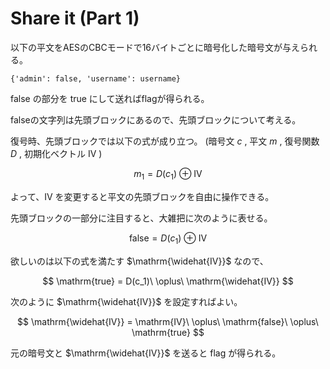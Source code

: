 
# Share it (Part 1)

以下の平文をAESのCBCモードで16バイトごとに暗号化した暗号文が与えられる。

```
{'admin': false, 'username': username}
```

false の部分を true にして送ればflagが得られる。

falseの文字列は先頭ブロックにあるので、先頭ブロックについて考える。

復号時、先頭ブロックでは以下の式が成り立つ。
(暗号文 $c$ , 平文 $m$ , 復号関数 $D$ , 初期化ベクトル $\mathrm{IV}$ )

$$
m_1 = D(c_1)\ \oplus\ \mathrm{IV}
$$

よって、IV を変更すると平文の先頭ブロックを自由に操作できる。

先頭ブロックの一部分に注目すると、大雑把に次のように表せる。

$$
\mathrm{false} = D(c_1)\ \oplus\ \mathrm{IV}
$$

欲しいのは以下の式を満たす $\mathrm{\widehat{IV}}$ なので、

$$
\mathrm{true} = D(c_1)\ \oplus\ \mathrm{\widehat{IV}}
$$

次のように $\mathrm{\widehat{IV}}$ を設定すればよい。

$$
\mathrm{\widehat{IV}} = \mathrm{IV}\ \oplus\ \mathrm{false}\ \oplus\ \mathrm{true}
$$

元の暗号文と $\mathrm{\widehat{IV}}$ を送ると flag が得られる。
